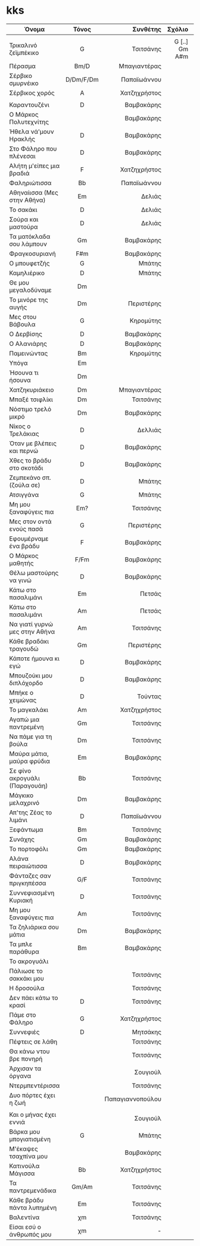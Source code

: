 # kks


| Όνομα                 | Τόνος           | Συνθέτης | Σχόλιο | Φωνές | Αριθμός | Ρυθμός |
| -------------         |:-------------:| -----:| -----:|-----:|-----:|-----:|
|             | |  |||
| Τρικαλινό ζεϊμπέκικο      | G  | Τσιτσάνης    | G [..] Gm A#m || | Ζεϊμπέκικο|
| Πέρασμα                   |Bm/D| Μπαγιαντέρας |      || | Χασαποσέρβικο|
| Σέρβικο σμυρνέικο         |D/Dm/F/Dm| Παπαϊωάννου |      || | Χασαποσέρβικο|
| Σέρβικος χορός            |A   | Χατζηχρήστος |      || |     |
|                           |    |              |      || | |
| Καραντουζένι         | D  | Βαμβακάρης    |      | Βα |  |   |
| Ο Μάρκος Πολυτεχνίτης|    | Βαμβακάρης    |      | Γ-Αλ |  |   |
| Ήθελα νά'μουν Ηρακλής| D   | Βαμβακάρης    |      | Γ ή Βα   |  |   |
| Στο Φάληρο που πλένεσαι| D   | Βαμβακάρης    |      | Γ ή Βα   |  |   |
| Αλήτη μ'είπες μια βραδιά| F   | Χατζηχρήστος    |      | Γ    |  |   |
| Φαληριώτισσα            | Βb  | Παπαϊωάννου     |      | Βα-Γ |  |   |
| Αθηναίισσα (Μες στην Αθήνα)|Εm| Δελιάς          |      | Γ    |  |   |
| Το σακάκι               | D   | Δελιάς          |      | ΓήΒα |  |   |
| Σούρα και μαστούρα      | D   | Δελιάς          |      | ΓήΒα |  |   |
| Τα ματόκλαδα σου λάμπουν| Gm  | Βαμβακάρης      |      | Γ    |  |   |
| Φραγκοσυριανή           | F#m | Βαμβακάρης      |      | Βα-Γ |  |   |
| Ο μπουφετζής            | G   | Μπάτης          |      | Βα   |  |   |
| Καμηλιέρικο             | D   | Μπάτης          |      | Βα   |  |   |
| Θε μου μεγαλοδύναμε     | Dm  |                 |      | Βα-Γ |  |   |
| Το μινόρε της αυγής     | Dm  | Περιστέρης      |      | Γ    |  |   |
| Μες στου Βάβουλα        | G   | Κηρομύτης       |      | Όλοι |  |   |
| Ο Δερβίσης              | D   | Βαμβακάρης      |      | Βα   |  |   |
| Ο Αλανιάρης             | D   | Βαμβακάρης      |      | Βα   |  |   |
| Παμεινώντας             | Bm  | Κηρομύτης       |      | Βα   |  |   |
| Υπόγα                   | Em  |                 |      |      |  |   |
| Ήσουνα τι ήσουνα        | Dm  |                 |      |      |  |   |
| Χατζηκυριάκειο          | Dm  | Μπαγιαντέρας    |      | Γ    |  |   |
| Μπαξέ τσιφλίκι          | Dm  | Τσιτσάνης       |      | Γ    |  |   |
| Νόστιμο τρελό μικρό     | Dm  | Βαμβακάρης      |      | Γ-Βα |  |   |
| Νίκος ο Τρελάκιας       | D   | Δελλιάς         |      | Γ    |  |   |
| Όταν με βλέπεις και περνώ| D  | Βαμβακάρης      |      | Βα   |  |   |
| Χθες το βράδυ στο σκοτάδι| D  | Βαμβακάρης      |      | Βα   |  |   |
| Ζεμπεκάνο σπ.(ζούλα σε) | D   | Μπάτης          |      | Γ    |  |   |
| Ατσιγγάνα               | G   | Μπάτης          |      | Βα   |  |   |
| Μη μου ξαναφύγεις πια   | Em? | Τσιτσάνης       |      | Γ    |  |   |
| Μες στον οντά ενούς πασά| G   | Περιστέρης      |      | Βα-Γ |  | Ζεϊμπέκικο  |
| Εφουμέρναμε ένα βράδυ   | F   | Βαμβακάρης      |      | Βα   |  |             |
| Ο Μάρκος μαθητής        | F/Fm| Βαμβακάρης      |      | Βα   |  |             |
| Θέλω μαστούρης να γινώ  | D   | Βαμβακάρης      |      | Βα   |  |             |
| Κάτω στο πασαλιμάνι     | Εm  | Πετσάς          |      | Βα-Γ |  |             |
| Κάτω στο πασαλιμάνι     | Αm  | Πετσάς          |      | Αλ-Γ |  |             |
| Να γιατί γυρνώ μες στην Αθήνα| Αm  | Τσιτσάνης  |      | Κατ    |  |             |
| Κάθε βραδάκι τραγουδώ    | Gm | Περιστέρης      |      | Γ    |  |             |
| Κάποτε ήμουνα κι εγώ     | D  | Βαμβακάρης      |      | Βα   |  |             |
| Μπουζούκι μου διπλόχορδο | D  | Βαμβακάρης      |      | Βα-Γ |  |             |
| Μπήκε ο χειμώνας         | D  | Τούντας         |      | Βα   |  |             |
| Το μαγκαλάκι             | Am | Χατζηχρήστος    |      | Γ    |  |             |
| Αγαπώ μια παντρεμένη     | Gm | Τσιτσάνης       |      | Γ    |  |             |
| Να πάμε για τη βούλα     | Dm | Τσιτσάνης       |      | Γ-Βα |  |             |
| Μαύρα μάτια, μαύρα φρύδια| Εm | Βαμβακάρης      |      | Γ-Βα |  |             |
| Σε φίνο ακρογυάλι (Παραγουάη)| Bb | Τσιτσάνης   |      | Βα-Γ |  |             |
| Μάγκικο μελαχρινό       | Dm  | Βαμβακάρης      |      | Βα-Γ |  |             |
| Απ'της Ζέας το λιμάνι   | D    | Παπαϊωάννου    |     | Γ     |  |   |
| Ξεφάντωμα               | Bm   | Τσιτσάνης      |     | Γ     |  |   |
| Συνάχης                 | Gm   | Βαμβακάρης     |      |      |  |   |
| Το πορτοφόλι            | Gm   | Βαμβακάρης     |      |      |  |   |
| Αλάνα πειραιώτισσα      | D    | Βαμβακάρης     |      |      |  |   |
| Φάνταζες σαν πριγκηπέσσα| G/F  | Τσιτσάνης      |      |      |  |   |
| Συννεφιασμένη Κυριακή   | D   | Τσιτσάνης       |      | Γ    |  |   |
| Μη μου ξαναφύγεις πια   | Am  | Τσιτσάνης       |      | Αλ   |  |             |
| Τα ζηλιάρικα σου μάτια   | Dm  | Βαμβακάρης     |      | Αλ   |  |             |
| Τα μπλε παράθυρα        | Bm  | Βαμβακάρης    |      | Αλ |  |   |
| Το ακρογυάλι            |     |                 |      | Γ    |  |   |
| Πάλιωσε το σακκάκι μου  |     | Τσιτσάνης       |      | Γ    |  |   |
| Η δροσούλα              |     | Τσιτσάνης       |      |      |  |   |
| Δεν πάει κάτω το κρασί   | D  | Τσιτσάνης       |      | Βα-Γ |  |             |
| Πάμε στο Φάληρο          | G  | Χατζηχρήστος    |      | Βα-Γ |  |             |
| Συννεφιές                | D  | Μητσάκης        |      | Κατ  |  |             |
| Πέφτεις σε λάθη          |    | Τσιτσάνης       |      |      |  |             |
| Θα κάνω ντου βρε πονηρή  |    | Τσιτσάνης       |      |      |  |             |
| Άρχισαν τα όργανα        |    | Σουγιούλ        |      |      |  |             |
| Ντερμπεντέρισσα          |    | Τσιτσάνης       |      | Κατ  |  |             |
| Δυο πόρτες έχει η ζωή    |    | Παπαγιαννοπούλου|      |      |  |             |
|                          |    |                 |      |      |  |             |
| Και ο μήνας έχει εννιά   |    | Σουγιούλ        |      |      |  |             |
| Βάρκα μου μπογιατισμένη | G   | Μπάτης          |      | Βα   |  |   |
| Μ'έκαψες τσαχπίνα μου   |     | Βαμβακάρης      |      |      |  |   |
| Κατινούλα Μάγισσα       | Bb  | Χατζηχρήστος    |      | Βα   |  | Τσιφτετέλι  |
| Τα παντρεμενάδικα       | Gm/Am| Τσιτσάνης      |      | Βα   |  |             |
| Κάθε βράδυ πάντα λυπημένη| Εm | Τσιτσάνης       |      | Κατ  |  |             |
| Βαλεντίνα               | χm  | Τσιτσάνης       |      | Κατ-Γ|  |             |
| Είσαι εσύ ο άνθρωπός μου| χm  | -               |      | Κατ-Γ|  |             |
